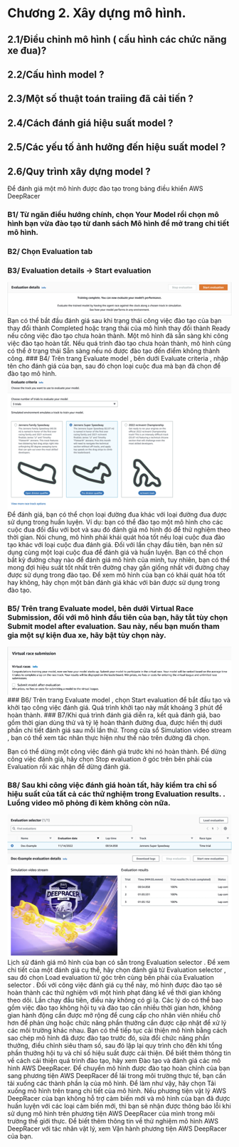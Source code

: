 
# Chương 2. Xây dựng mô hình.

## 2.1/Điều chỉnh mô hình ( cấu hình các chức năng xe đua)?

## 2.2/Cấu hình model ?

## 2.3/Một số thuật toán  traiing  đã cải tiến ?

## 2.4/Cách đánh giá hiệu suất model ?

## 2.5/Các yếu tố ảnh hưởng  đến hiệu suất model ?

## 2.6/Quy trình xây dựng  model ?
Để đánh giá một mô hình được đào tạo trong bảng điều khiển AWS DeepRacer
### B1/ Từ ngăn điều hướng chính, chọn   Your Model rồi chọn mô hình bạn vừa đào tạo từ danh sách Mô hình để mở trang chi tiết mô hình.
### B2/ Chọn Evaluation tab
### B3/  Evaluation details ->   Start evaluation
<img src="img/e1.png">
Bạn có thể bắt đầu đánh giá sau khi trạng thái công việc đào tạo của bạn thay đổi thành Completed   hoặc trạng thái của mô hình thay đổi thành  Ready nếu công việc đào tạo chưa hoàn thành.
Một mô hình đã sẵn sàng khi công việc đào tạo hoàn tất. Nếu quá trình đào tạo chưa hoàn thành, mô hình cũng có thể ở trạng thái Sẵn sàng nếu nó được đào tạo đến điểm không thành công.
### B4/ Trên trang Evaluate model , bên dưới Evaluate criteria , nhập tên cho đánh giá của bạn, sau đó chọn loại cuộc đua mà bạn đã chọn để đào tạo mô hình.
<img src="img/e5.png">
Để đánh giá, bạn có thể chọn loại đường đua khác với loại đường đua được sử dụng trong huấn luyện. Ví dụ: bạn có thể đào tạo một mô hình cho các cuộc đua đối đầu với bot và sau đó đánh giá mô hình đó để thử nghiệm theo thời gian. Nói chung, mô hình phải khái quát hóa tốt nếu loại cuộc đua đào tạo khác với loại cuộc đua đánh giá. Đối với lần chạy đầu tiên, bạn nên sử dụng cùng một loại cuộc đua để đánh giá và huấn luyện.
Bạn có thể chọn bất kỳ đường chạy nào để đánh giá mô hình của mình, tuy nhiên, bạn có thể mong đợi hiệu suất tốt nhất trên đường chạy gần giống nhất với đường chạy được sử dụng trong đào tạo.
Để xem mô hình của bạn có khái quát hóa tốt hay không, hãy chọn một bản đánh giá khác với bản được sử dụng trong đào tạo.

### B5/ Trên trang Evaluate model, bên dưới  Virtual Race Submission, đối với mô hình đầu tiên của bạn, hãy tắt tùy chọn Submit model after evaluation. Sau này, nếu bạn muốn tham gia một sự kiện đua xe, hãy bật tùy chọn này.
<img src="img/e6.png">
### B6/ Trên trang Evaluate model , chọn  Start evaluation để bắt đầu tạo và khởi tạo công việc đánh giá.
Quá trình khởi tạo này mất khoảng 3 phút để hoàn thành.
 ### B7/Khi quá trình đánh giá diễn ra, kết quả đánh giá, bao gồm thời gian dùng thử và tỷ lệ hoàn thành đường đua, được hiển thị dưới phần chi tiết đánh giá sau mỗi lần thử. Trong cửa sổ Simulation video stream , bạn có thể xem tác nhân thực hiện như thế nào trên đường đã chọn.

Bạn có thể dừng một công việc đánh giá trước khi nó hoàn thành. Để dừng công việc đánh giá, hãy chọn Stop evaluation ở góc trên bên phải của  Evaluation rồi xác nhận để dừng đánh giá.

 ### B8/  Sau khi công việc đánh giá hoàn tất, hãy kiểm tra chỉ số hiệu suất của tất cả các thử nghiệm trong Evaluation results. . Luồng video mô phỏng đi kèm không còn nữa.
 <img src="img/e10.png">
 Lịch sử đánh giá mô hình của bạn có sẵn trong  Evaluation selector . Để xem chi tiết của một đánh giá cụ thể, hãy chọn đánh giá từ Evaluation selector , sau đó chọn Load evaluation  từ góc trên cùng bên phải của Evaluation selector .
 Đối với công việc đánh giá cụ thể này, mô hình được đào tạo sẽ hoàn thành các thử nghiệm với một hình phạt đáng kể về thời gian không theo dõi. Lần chạy đầu tiên, điều này không có gì lạ. Các lý do có thể bao gồm việc đào tạo không hội tụ và đào tạo cần nhiều thời gian hơn, không gian hành động cần được mở rộng để cung cấp cho nhân viên nhiều chỗ hơn để phản ứng hoặc chức năng phần thưởng cần được cập nhật để xử lý các môi trường khác nhau.
Bạn có thể tiếp tục cải thiện mô hình bằng cách sao chép mô hình đã được đào tạo trước đó, sửa đổi chức năng phần thưởng, điều chỉnh siêu tham số, sau đó lặp lại quy trình cho đến khi tổng phần thưởng hội tụ và chỉ số hiệu suất được cải thiện. Để biết thêm thông tin về cách cải thiện quá trình đào tạo, hãy xem Đào tạo và đánh giá các mô hình AWS DeepRacer.
Để chuyển mô hình được đào tạo hoàn chỉnh của bạn sang phương tiện AWS DeepRacer để lái trong môi trường thực tế, bạn cần tải xuống các thành phần lạ của mô hình. Để làm như vậy, hãy chọn Tải xuống mô hình trên trang chi tiết của mô hình. Nếu phương tiện vật lý AWS DeepRacer của bạn không hỗ trợ cảm biến mới và mô hình của bạn đã được huấn luyện với các loại cảm biến mới, thì bạn sẽ nhận được thông báo lỗi khi sử dụng mô hình trên phương tiện AWS DeepRacer của mình trong môi trường thế giới thực. Để biết thêm thông tin về thử nghiệm mô hình AWS DeepRacer với tác nhân vật lý, xem Vận hành phương tiện AWS DeepRacer của bạn.